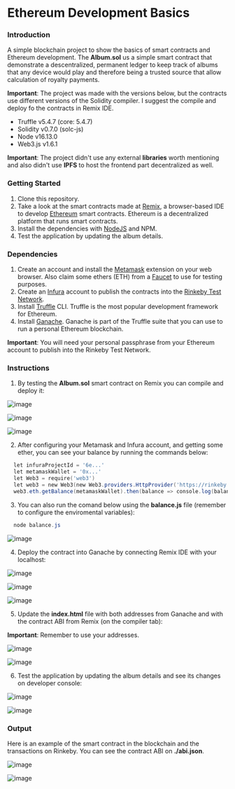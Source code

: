 # Ethereum Development Basics

### Introduction

A simple blockchain project to show the basics of smart contracts and Ethereum development. The **Album.sol** us a simple smart contract that demonstrate a descentralized, permanent ledger to keep track of albums that any device would play and therefore being a trusted source that allow calculation of royalty payments.

**Important**: The project was made with the versions below, but the contracts use different versions of the Solidity compiler. I suggest the compile and deploy fo the contracts in Remix IDE.

- Truffle v5.4.7 (core: 5.4.7)
- Solidity v0.7.0 (solc-js)
- Node v16.13.0
- Web3.js v1.6.1

**Important**: The project didn't use any external **libraries** worth mentioning and also didn't use **IPFS** to host the frontend part decentralized as well.

### Getting Started

1. Clone this repository.
2. Take a look at the smart contracts made at [Remix](https://remix.ethereum.org/), a browser-based IDE to develop [Ethereum](https://ethereum.org/en/) smart contracts. Ethereum is a decentralized platform that runs smart contracts.
3. Install the dependencies with [NodeJS](https://nodejs.org/en/) and NPM.
4. Test the application by updating the album details.
   <!-- making calls to the contract on the [Rinkeby Test Network](https://rinkeby.etherscan.io/). -->
   <!-- 5. Take a look at the transactions happening on the Rinkeby Test Network at [Etherscan](https://rinkeby.etherscan.io/) explorer. -->

### Dependencies

1. Create an account and install the [Metamask](https://metamask.io/) extension on your web browser. Also claim some ethers (ETH) from a [Faucet](https://faucet.dimensions.network/) to use for testing purposes.
2. Create an [Infura](https://infura.io/) account to publish the contracts into the [Rinkeby Test Network](https://rinkeby.etherscan.io/).
3. Install [Truffle](https://www.trufflesuite.com/truffle) CLI. Truffle is the most popular development framework for Ethereum.
4. Install [Ganache](https://www.trufflesuite.com/ganache). Ganache is part of the Truffle suite that you can use to run a personal Ethereum blockchain.

**Important**: You will need your personal passphrase from your Ethereum account to publish into the Rinkeby Test Network.

### Instructions

1. By testing the **Album.sol** smart contract on Remix you can compile and deploy it:

![image](https://user-images.githubusercontent.com/29313947/146108076-e3d65714-e13f-4d5f-8722-ef95bea20ee4.png)

![image](https://user-images.githubusercontent.com/29313947/146108165-d9621a60-48bd-4d2d-9495-880df09fba56.png)

![image](https://user-images.githubusercontent.com/29313947/146108206-cd3eb4b3-7817-45ef-8173-56ccf67b57df.png)

2. After configuring your Metamask and Infura account, and getting some ether, you can see your balance by running the commands below:

```powershell
  let infuraProjectId = '6e...'
  let metamaskWallet = '0x...'
  let Web3 = require('web3')
  let web3 = new Web3(new Web3.providers.HttpProvider('https://rinkeby.infura.io/v3/' + infuraProjectId))
  web3.eth.getBalance(metamaskWallet).then(balance => console.log(balance))
```

3. You can also run the comand below using the **balance.js** file (remember to configure the enviromental variables):

```powershell
  node balance.js
```

![image](https://user-images.githubusercontent.com/29313947/146108401-3b2691d5-bf4b-42e7-8dd4-7d0c1dcd1c3b.png)

4. Deploy the contract into Ganache by connecting Remix IDE with your localhost:

![image](https://user-images.githubusercontent.com/29313947/146108925-c16e8515-8000-43be-b473-e2958c4fe0b8.png)

![image](https://user-images.githubusercontent.com/29313947/146108807-66881e48-6ba9-47f4-ac65-652145d4c9f8.png)

![image](https://user-images.githubusercontent.com/29313947/146108836-1fe2860f-3848-41cc-b190-932f765616f1.png)

5. Update the **index.html** file with both addresses from Ganache and with the contract ABI from Remix (on the compiler tab):

**Important**: Remember to use your addresses.

![image](https://user-images.githubusercontent.com/29313947/146109041-665a6fea-52e8-49cd-bda1-1036ee91f47b.png)

![image](https://user-images.githubusercontent.com/29313947/146109191-7bc0be71-c27d-4973-a563-9490d65af428.png)

6. Test the application by updating the album details and see its changes on developer console:

![image](https://user-images.githubusercontent.com/29313947/146109435-d667cb40-f1fe-4f9e-801b-e2a62c83f9c2.png)

![image](https://user-images.githubusercontent.com/29313947/146109452-e2304aee-f649-46e1-b313-4f75b7044e06.png)


### Output

Here is an example of the smart contract in the blockchain and the transactions on Rinkeby. You can see the contract ABI on **./abi.json**.

![image](https://user-images.githubusercontent.com/29313947/146108448-d2f493f3-4e6a-40ae-8448-89fe4398499a.png)

![image](https://user-images.githubusercontent.com/29313947/146108494-5e8d72c0-56a8-4ce9-97ba-cbd76df11b3b.png)

